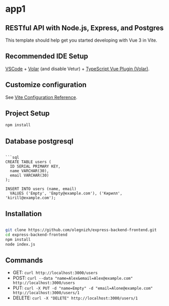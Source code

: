 # app1
## RESTful API with Node.js, Express, and Postgres
This template should help get you started developing with Vue 3 in Vite.

## Recommended IDE Setup

[VSCode](https://code.visualstudio.com/) + [Volar](https://marketplace.visualstudio.com/items?itemName=Vue.volar) (and disable Vetur) + [TypeScript Vue Plugin (Volar)](https://marketplace.visualstudio.com/items?itemName=Vue.vscode-typescript-vue-plugin).

## Customize configuration

See [Vite Configuration Reference](https://vitejs.dev/config/).

## Project Setup

```sh
npm install
```

## Database postgresql

``` postgresql: postgres, admin

```sql
CREATE TABLE users (
  ID SERIAL PRIMARY KEY,
  name VARCHAR(30),
  email VARCHAR(30)
);

INSERT INTO users (name, email)
  VALUES ('Empty', 'Empty@example.com'), ('Кирилл', 'kirill@example.com');
```
## Installation

```bash

git clone https://github.com/olegnizh/express-backend-frontend.git
cd express-backend-frontend
npm install
node index.js
```
## Commands

- GET: `curl http://localhost:3000/users`
- POST: `curl --data "name=Alex&email=Alex@example.com" http://localhost:3000/users`
- PUT: `curl -X PUT -d "name=Empty" -d "email=Alone@example.com" http://localhost:3000/users/1`
- DELETE: `curl -X "DELETE" http://localhost:3000/users/1`


